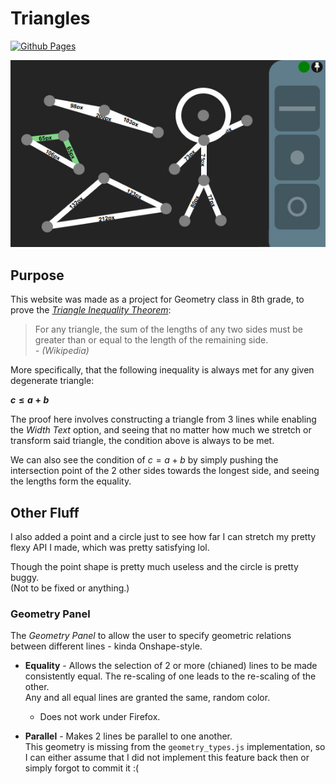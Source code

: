 # Triangles

[![Github Pages](https://img.shields.io/badge/github%20pages-121013?style=for-the-badge&logo=github&logoColor=white)](https://stavwasplayz.github.io/triangles/)

![Banner](./public/assets/banner.jpg)

## Purpose
This website was made as a project for Geometry class in 8th grade, to prove the *[Triangle Inequality Theorem](https://en.wikipedia.org/wiki/Triangle_inequality)*:

> For any triangle, the sum of the lengths of any two sides must be greater than or equal to the length of the remaining side.  
*\- (Wikipedia)*

More specifically, that the following inequality is always met for any given degenerate triangle:

**$c \leq a+b$**

The proof here involves constructing a triangle from 3 lines while enabling the *Width Text* option, and seeing that no matter how much we stretch or transform said triangle, the condition above is always to be met.

We can also see the condition of $c = a+b$ by simply pushing the intersection point of the 2 other sides towards the longest side, and seeing the lengths form the equality.

## Other Fluff

I also added a point and a circle just to see how far I can stretch my pretty flexy API I made, which was pretty satisfying lol.

Though the point shape is pretty much useless and the circle is pretty buggy.  
(Not to be fixed or anything.)

### Geometry Panel

The *Geometry Panel* to allow the user to specify geometric relations between different lines - kinda Onshape-style.

- **Equality** - Allows the selection of 2 or more (chianed) lines to be made consistently equal. The re-scaling of one leads to the re-scaling of the other.  
    Any and all equal lines are granted the same, random color.
    - Does not work under Firefox.

- **Parallel** - Makes 2 lines be parallel to one another.  
    This geometry is missing from the `geometry_types.js` implementation, so I can either assume that I did not implement this feature back then or simply forgot to commit it :\(
